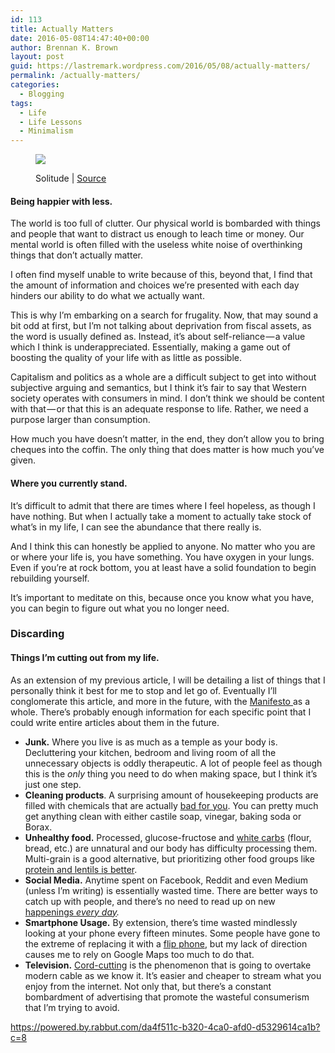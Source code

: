 ```yaml
---
id: 113
title: Actually Matters
date: 2016-05-08T14:47:40+00:00
author: Brennan K. Brown
layout: post
guid: https://lastremark.wordpress.com/2016/05/08/actually-matters/
permalink: /actually-matters/
categories:
  - Blogging
tags:
  - Life
  - Life Lessons
  - Minimalism
---
```


<figure class="wp-caption"> 

<img data-width="4608" data-height="2304" src="https://cdn-images-1.medium.com/max/2560/1*gcY3yiCVoz6YaxXayYYpYA.jpeg" /> <figcaption class="wp-caption-text">Solitude | <a href="https://www.flickr.com/photos/thomasleuthard/17829168268" target="_blank" rel="noopener noreferrer">Source</a></figcaption></figure> 

#### Being happier with less.

<span>T</span>he world is too full of clutter. Our physical world is bombarded with things and people that want to distract us enough to leach time or money. Our mental world is often filled with the useless white noise of overthinking things that don’t actually matter.

I often find myself unable to write because of this, beyond that, I find that the amount of information and choices we’re presented with each day hinders our ability to do what we actually want.

This is why I’m embarking on a search for frugality. Now, that may sound a bit odd at first, but I’m not talking about deprivation from fiscal assets, as the word is usually defined as. Instead, it’s about self-reliance — a value which I think is underappreciated. Essentially, making a game out of boosting the quality of your life with as little as possible.

Capitalism and politics as a whole are a difficult subject to get into without subjective arguing and semantics, but I think it’s fair to say that Western society operates with consumers in mind. I don’t think we should be content with that — or that this is an adequate response to life. Rather, we need a purpose larger than consumption.

How much you have doesn’t matter, in the end, they don’t allow you to bring cheques into the coffin. The only thing that does matter is how much you’ve given.

#### Where you currently stand.

<span>I</span>t’s difficult to admit that there are times where I feel hopeless, as though I have nothing. But when I actually take a moment to actually take stock of what’s in my life, I can see the abundance that there really is.

And I think this can honestly be applied to anyone. No matter who you are or where your life is, you have something. You have oxygen in your lungs. Even if you’re at rock bottom, you at least have a solid foundation to begin rebuilding yourself.

It’s important to meditate on this, because once you know what you have, you can begin to figure out what you no longer need.



### Discarding

#### Things I’m cutting out from my life.

<span>As</span> an extension of my previous article, I will be detailing a list of things that I personally think it best for me to stop and let go of. Eventually I’ll conglomerate this article, and more in the future, with the <a href="https://medium.com/everyday-essays/everyday-manifesto-4abe02363c33#.njsrfgtvy" target="_blank" rel="noopener noreferrer">Manifesto </a>as a whole. There’s probably enough information for each specific point that I could write entire articles about them in the future.

  * <b>Junk.</b> Where you live is as much as a temple as your body is. Decluttering your kitchen, bedroom and living room of all the unnecessary objects is oddly therapeutic. A lot of people feel as though this is the _only_ thing you need to do when making space, but I think it’s just one step.
  * <b>Cleaning products</b>. A surprising amount of housekeeping products are filled with chemicals that are actually <a href="http://davidsuzuki.org/issues/health/science/toxics/the-dirt-on-toxic-chemicals-in-household-cleaning-products/" target="_blank" rel="noopener noreferrer">bad for you</a>. You can pretty much get anything clean with either castile soap, vinegar, baking soda or Borax.
  * <b>Unhealthy food.</b> Processed, glucose-fructose and <a href="http://www.livestrong.com/article/343850-why-isnt-white-bread-good-for-you/" target="_blank" rel="noopener noreferrer">white carbs</a> (flour, bread, etc.) are unnatural and our body has difficulty processing them. Multi-grain is a good alternative, but prioritizing other food groups like <a href="http://www.fitnessmagazine.com/weight-loss/plans/diets/the-slow-carb-diet/" target="_blank" rel="noopener noreferrer">protein and lentils is better</a>.
  * <b>Social Media.</b> Anytime spent on Facebook, Reddit and even Medium (unless I’m writing) is essentially wasted time. There are better ways to catch up with people, and there’s no need to read up on new <a href="http://greatist.com/grow/benefits-of-missing-out" target="_blank" rel="noopener noreferrer">happenings <em>every day</em></a>_._ 
  * <b>Smartphone Usage.</b> By extension, there’s time wasted mindlessly looking at your phone every fifteen minutes. Some people have gone to the extreme of replacing it with a <a href="http://www.huffingtonpost.com/entry/flip-phones-smartphones_us_55afd793e4b07af29d5729ae%5C" target="_blank" rel="noopener noreferrer">flip phone</a>, but my lack of direction causes me to rely on Google Maps too much to do that.
  * <b>Television.</b> <a href="http://www.theverge.com/a/online-tv-stream-price-guide" target="_blank" rel="noopener noreferrer">Cord-cutting</a> is the phenomenon that is going to overtake modern cable as we know it. It’s easier and cheaper to stream what you enjoy from the internet. Not only that, but there’s a constant bombardment of advertising that promote the wasteful consumerism that I’m trying to avoid.

<https://powered.by.rabbut.com/da4f511c-b320-4ca0-afd0-d5329614ca1b?c=8>